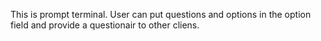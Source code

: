 This is prompt terminal. User can put questions and options in the option field and provide a questionair to other cliens.